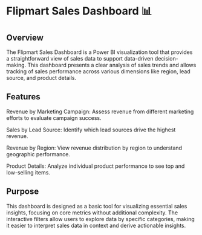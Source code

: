# Flipmart Sales Dashboard 📊

## Overview

The Flipmart Sales Dashboard is a Power BI visualization tool that provides a straightforward view of sales data to support data-driven decision-making. 
This dashboard presents a clear analysis of sales trends and allows tracking of sales performance across various dimensions like region, lead source, and product details.

## Features

Revenue by Marketing Campaign: Assess revenue from different marketing efforts to evaluate campaign success.

Sales by Lead Source: Identify which lead sources drive the highest revenue.

Revenue by Region: View revenue distribution by region to understand geographic performance.

Product Details: Analyze individual product performance to see top and low-selling items.

## Purpose

This dashboard is designed as a basic tool for visualizing essential sales insights, focusing on core metrics without additional complexity. 
The interactive filters allow users to explore data by specific categories, making it easier to interpret sales data in context and derive actionable insights.
